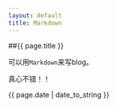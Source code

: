 ```yaml
---
layout: default
title: Markdown
---
```

##{{ page.title }}

可以用`Markdown`来写blog。

真心不错！！


{{ page.date | date_to_string }}